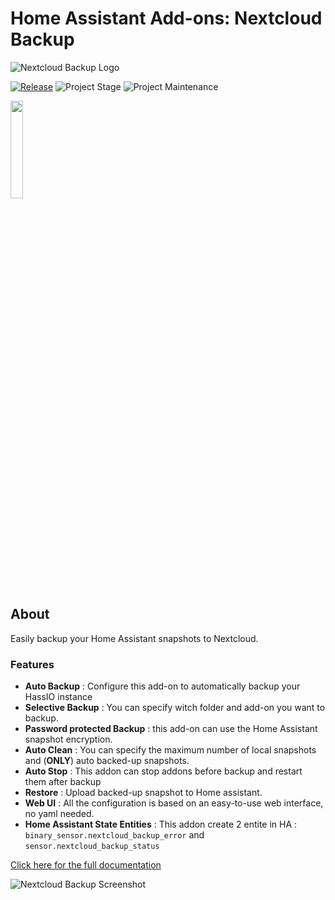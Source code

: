 # Home Assistant Add-ons: Nextcloud Backup
![Nextcloud Backup Logo][logo]

[![Release][release-shield]][release] ![Project Stage][project-stage-shield] ![Project Maintenance][maintenance-shield]

<a href="https://www.buymeacoffee.com/seb6596"><img src="https://img.buymeacoffee.com/button-api/?text=Buy me a coffee&emoji=&slug=seb6596&button_colour=FFDD00&font_colour=000000&font_family=Lato&outline_colour=000000&coffee_colour=ffffff" width='20%'></a>

## About

Easily backup your Home Assistant snapshots to Nextcloud.

### Features
- __Auto Backup__ : Configure this add-on to automatically backup your HassIO instance
- __Selective Backup__ : You can specify witch folder and add-on you want to backup.
- __Password protected Backup__ : this add-on can use the Home Assistant snapshot encryption.
- __Auto Clean__ : You can specify the maximum number of local snapshots and (__ONLY__) auto backed-up snapshots.
- __Auto Stop__ : This addon can stop addons before backup and restart them after backup
- __Restore__ : Upload backed-up snapshot to Home assistant.
- __Web UI__ : All the configuration is based on an easy-to-use web interface, no yaml needed.
- __Home Assistant State Entities__ : This addon create 2 entite in HA : `binary_sensor.nextcloud_backup_error` and `sensor.nextcloud_backup_status`


[Click here for the full documentation][docs]

![Nextcloud Backup Screenshot][image]

[docs]: https://github.com/Sebclem/hassio-nextcloud-backup/blob/master/README.md
[forum-shield]: https://img.shields.io/badge/community-forum-brightgreen.svg
[forum]: https://community.home-assistant.io/
[maintenance-shield]: https://img.shields.io/maintenance/yes/2024.svg
[project-stage-shield]: https://img.shields.io/badge/project%20stage-beta-red.svg
[release-shield]: https://img.shields.io/badge/version-main.945-blue.svg
[release]:  https://img.shields.io/badge/version-main.945-blue.svg
[image]: https://github.com/Sebclem/hassio-nextcloud-backup/raw/master/images/screenshot.png
[logo]: https://github.com/Sebclem/hassio-nextcloud-backup/raw/master/nextcloud_backup/logo.png

